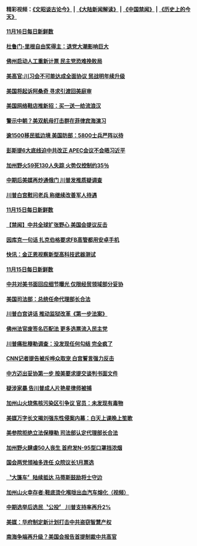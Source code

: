 #### 精彩视频：[《文昭谈古论今》](https://github.com/gfw-breaker/wenzhao/blob/master/README.md?t=11170031) | [《大陆新闻解读》](https://github.com/gfw-breaker/ntdtv-comedy/blob/master/README.md?t=11170031) | [《中国禁闻》](https://github.com/gfw-breaker/ntdtv-news/blob/master/README.md?t=11170031) | [《历史上的今天》](https://github.com/gfw-breaker/today-in-history/blob/master/README.md?t=11170031) 

#### [11月16日每日新鲜数](../pages/news203/a1399636.md?t=11170031) 

#### [杜鲁门-里根自由奖得主：退党大潮影响巨大](../pages/news203/a1399635.md?t=11170031) 

#### [佛州启动人工重新计票 民主党恐难挽败局](../pages/news203/a1399622.md?t=11170031) 

#### [美高官:川习会不可能达成全面协议 贸战明年续升级](../pages/news203/a1399614.md?t=11170031) 

#### [美国将起诉阿桑奇 寻求引渡回美庭审](../pages/news203/a1399612.md?t=11170031) 

#### [美国网络鞋店推新招：买一送一给流浪汉](../pages/news203/a1399570.md?t=11170031) 

#### [警示中朝？美双航母打击群在菲律宾海演习](../pages/news203/a1399562.md?t=11170031) 

#### [逾1500移民抵边境 美国防部：5800士兵严阵以待](../pages/news203/a1399533.md?t=11170031) 

#### [彭斯提6大底线迫中共改正  APEC会议不会晤习近平](../pages/news203/a1399523.md?t=11170031) 

#### [加州野火59死130人失踪 火势仅控制约35％](../pages/news203/a1399522.md?t=11170031) 

#### [中期后美媒再炒通俄门 川普发推质疑调查](../pages/news203/a1399518.md?t=11170031) 

#### [川普白宫慰问老兵 称继续改善军人待遇](../pages/news203/a1399516.md?t=11170031) 

#### [11月15日每日新鲜数](../pages/news203/a1399515.md?t=11170031) 

#### [【禁闻】中共全球扩张野心  美国会提议反击](../pages/news203/a1399509.md?t=11170031) 

#### [因库克一句话 扎克伯格要求FB高管都用安卓手机](../pages/news203/a1399507.md?t=11170031) 

#### [快讯：金正恩视察新型高科技武器测试](../pages/news203/a1399487.md?t=11170031) 

#### [11月15日每日新鲜数](../pages/news203/a1399489.md?t=11170031) 

#### [中共对美书面回应细节曝光 仅限经贸领域部分妥协](../pages/news203/a1399484.md?t=11170031) 

#### [美国司法部：总统任命代理部长合法](../pages/news203/a1399472.md?t=11170031) 

#### [川普白宫讲话 推动监狱改革《第一步法案》](../pages/news203/a1399469.md?t=11170031) 

#### [佛州法官废签名匹配法 更多选票流入民主党](../pages/news203/a1399467.md?t=11170031) 

#### [川普痛批穆勒调查：没发现任何勾结 完全疯了](../pages/news203/a1399465.md?t=11170031) 

#### [CNN记者提告被斥哗众取宠 白宫誓言强力反击](../pages/news203/a1399396.md?t=11170031) 

#### [中方迈出妥协第一步 按美要求提交谈判书面文件](../pages/news203/a1399462.md?t=11170031) 

#### [疑涉家暴  告川普成人片艳星律师被捕](../pages/news203/a1399440.md?t=11170031) 

#### [加州山火烧焦核污染区引争议 官员：未发现有毒物](../pages/news203/a1399426.md?t=11170031) 

#### [美媒万字长文揭刘强东性侵案内幕：白天上课晚上笙歌](../pages/news203/a1399297.md?t=11170031) 

#### [美参院拒绝立法保穆勒 司法部认定代理部长合法](../pages/news203/a1399387.md?t=11170031) 

#### [加州野火肆虐50人丧生 首府发N-95型口罩挡浓烟](../pages/news203/a1399385.md?t=11170031) 

#### [国会两党领袖多连任 众院议长1月票选](../pages/news203/a1399363.md?t=11170031) 

#### [〝大篷车〞陆续抵达 马蒂斯鼓励将士守边](../pages/news203/a1399362.md?t=11170031) 

#### [加州山火幸存者:鞋底烫化喉咙出血汽车熔化（视频）](../pages/news203/a1399339.md?t=11170031) 

#### [中期选举后选民〝公投〞 川普支持率再升2%](../pages/news203/a1399342.md?t=11170031) 

#### [美媒：华府制定新计划打击中共盗窃智慧产权](../pages/news203/a1399327.md?t=11170031) 

#### [南海争端再升级？美国会报告首提制裁中共高官](../pages/news203/a1399340.md?t=11170031) 

